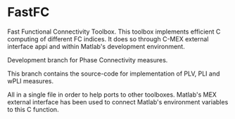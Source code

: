 # FastFC
Fast Functional Connectivity Toolbox. This toolbox implements efficient C computing of different FC indices. It does so through C-MEX external interface appi and within Matlab's development environment.

Development branch for Phase Connectivity measures. 

This branch contains the source-code for implementation of PLV, PLI and wPLI measures. 

All in a single file in order to help ports to other toolboxes. Matlab's MEX external interface has been used to connect Matlab's environment variables to this C function.
